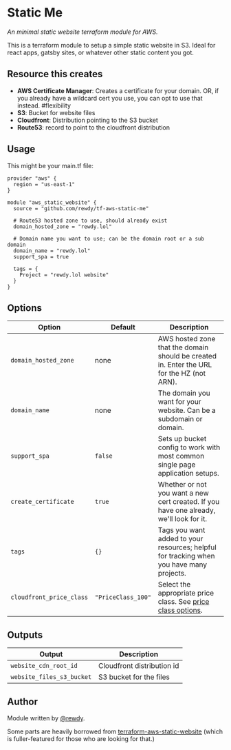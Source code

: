 # Static Me

_An minimal static website terraform module for AWS._

This is a terraform module to setup a simple static website in S3. Ideal for react apps, gatsby sites, or whatever other static content you got.

## Resource this creates

- **AWS Certificate Manager**: Creates a certificate for your domain. OR, if you already have a wildcard cert you use, you can opt to use that instead. #flexibility
- **S3**: Bucket for website files
- **Cloudfront**: Distribution pointing to the S3 bucket
- **Route53**: record to point to the cloudfront distribution

## Usage

This might be your main.tf file:

```HCL
provider "aws" {
  region = "us-east-1"
}

module "aws_static_website" {
  source = "github.com/rewdy/tf-aws-static-me"

  # Route53 hosted zone to use, should already exist
  domain_hosted_zone = "rewdy.lol"

  # Domain name you want to use; can be the domain root or a sub domain
  domain_name = "rewdy.lol"
  support_spa = true

  tags = {
    Project = "rewdy.lol website"
  }
}
```

## Options

| Option | Default | Description |
| ------ | ------- | ----------- |
| `domain_hosted_zone` | none | AWS hosted zone that the domain should be created in. Enter the URL for the HZ (not ARN). |
| `domain_name` | none | The domain you want for your website. Can be a subdomain or domain. |
| `support_spa` | `false` | Sets up bucket config to work with most common single page application setups. |
| `create_certificate` | `true` | Whether or not you want a new cert created. If you have one already, we'll look for it. |
| `tags` | `{}` | Tags you want added to your resources; helpful for tracking when you have many projects. |
| `cloudfront_price_class` | `"PriceClass_100"` | Select the appropriate price class. See [price class options](https://docs.aws.amazon.com/AmazonCloudFront/latest/DeveloperGuide/PriceClass.html). |

## Outputs

| Output | Description |
| ------ | ----------- |
| `website_cdn_root_id` | Cloudfront distribution id |
| `website_files_s3_bucket` | S3 bucket for the files |

## Author

Module written by [@rewdy](https://github.com/rewdy).

Some parts are heavily borrowed from [terraform-aws-static-website](https://github.com/cloudmaniac/terraform-aws-static-website) (which is fuller-featured for those who are looking for that.)
